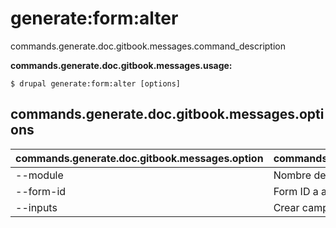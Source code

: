 # generate:form:alter
commands.generate.doc.gitbook.messages.command_description

**commands.generate.doc.gitbook.messages.usage:**
```
$ drupal generate:form:alter [options] 
```

## commands.generate.doc.gitbook.messages.options
commands.generate.doc.gitbook.messages.option | commands.generate.doc.gitbook.messages.details
-------|-------------
--module | Nombre del módulo.
--form-id | Form ID a alterar
--inputs | Crear campos de entrada en un formulario.
